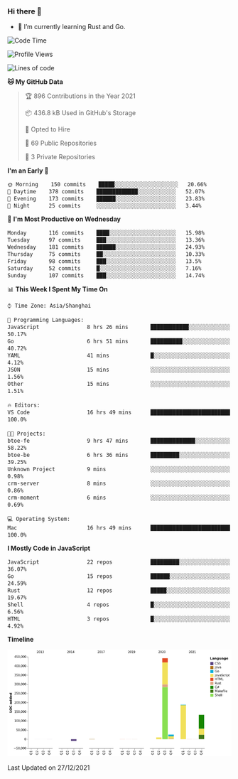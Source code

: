 ### Hi there 👋

- 🌱 I’m currently learning Rust and Go.

<!--START_SECTION:waka-->
![Code Time](http://img.shields.io/badge/Code%20Time-58%20hrs%2046%20mins-blue)

![Profile Views](http://img.shields.io/badge/Profile%20Views-12-blue)

![Lines of code](https://img.shields.io/badge/From%20Hello%20World%20I%27ve%20Written-792%20Thousand%20lines%20of%20code-blue)

**🐱 My GitHub Data** 

> 🏆 896 Contributions in the Year 2021
 > 
> 📦 436.8 kB Used in GitHub's Storage 
 > 
> 💼 Opted to Hire
 > 
> 📜 69 Public Repositories 
 > 
> 🔑 3 Private Repositories  
 > 
**I'm an Early 🐤** 

```text
🌞 Morning    150 commits    █████░░░░░░░░░░░░░░░░░░░░   20.66% 
🌆 Daytime    378 commits    █████████████░░░░░░░░░░░░   52.07% 
🌃 Evening    173 commits    ██████░░░░░░░░░░░░░░░░░░░   23.83% 
🌙 Night      25 commits     ░░░░░░░░░░░░░░░░░░░░░░░░░   3.44%

```
📅 **I'm Most Productive on Wednesday** 

```text
Monday       116 commits    ████░░░░░░░░░░░░░░░░░░░░░   15.98% 
Tuesday      97 commits     ███░░░░░░░░░░░░░░░░░░░░░░   13.36% 
Wednesday    181 commits    ██████░░░░░░░░░░░░░░░░░░░   24.93% 
Thursday     75 commits     ██░░░░░░░░░░░░░░░░░░░░░░░   10.33% 
Friday       98 commits     ███░░░░░░░░░░░░░░░░░░░░░░   13.5% 
Saturday     52 commits     █░░░░░░░░░░░░░░░░░░░░░░░░   7.16% 
Sunday       107 commits    ███░░░░░░░░░░░░░░░░░░░░░░   14.74%

```


📊 **This Week I Spent My Time On** 

```text
⌚︎ Time Zone: Asia/Shanghai

💬 Programming Languages: 
JavaScript               8 hrs 26 mins       ████████████░░░░░░░░░░░░░   50.17% 
Go                       6 hrs 51 mins       ██████████░░░░░░░░░░░░░░░   40.72% 
YAML                     41 mins             █░░░░░░░░░░░░░░░░░░░░░░░░   4.12% 
JSON                     15 mins             ░░░░░░░░░░░░░░░░░░░░░░░░░   1.56% 
Other                    15 mins             ░░░░░░░░░░░░░░░░░░░░░░░░░   1.51%

🔥 Editors: 
VS Code                  16 hrs 49 mins      █████████████████████████   100.0%

🐱‍💻 Projects: 
btoe-fe                  9 hrs 47 mins       ██████████████░░░░░░░░░░░   58.22% 
btoe-be                  6 hrs 36 mins       █████████░░░░░░░░░░░░░░░░   39.25% 
Unknown Project          9 mins              ░░░░░░░░░░░░░░░░░░░░░░░░░   0.98% 
crm-server               8 mins              ░░░░░░░░░░░░░░░░░░░░░░░░░   0.86% 
crm-moment               6 mins              ░░░░░░░░░░░░░░░░░░░░░░░░░   0.69%

💻 Operating System: 
Mac                      16 hrs 49 mins      █████████████████████████   100.0%

```

**I Mostly Code in JavaScript** 

```text
JavaScript               22 repos            █████████░░░░░░░░░░░░░░░░   36.07% 
Go                       15 repos            ██████░░░░░░░░░░░░░░░░░░░   24.59% 
Rust                     12 repos            █████░░░░░░░░░░░░░░░░░░░░   19.67% 
Shell                    4 repos             █░░░░░░░░░░░░░░░░░░░░░░░░   6.56% 
HTML                     3 repos             █░░░░░░░░░░░░░░░░░░░░░░░░   4.92%

```


**Timeline**

![Chart not found](https://raw.githubusercontent.com/elton/elton/main/charts/bar_graph.png) 


 Last Updated on 27/12/2021
<!--END_SECTION:waka-->

<!--
**elton/elton** is a ✨ _special_ ✨ repository because its `README.md` (this file) appears on your GitHub profile.

Here are some ideas to get you started:

- 🔭 I’m currently working on ...
- 🌱 I’m currently learning ...
- 👯 I’m looking to collaborate on ...
- 🤔 I’m looking for help with ...
- 💬 Ask me about ...
- 📫 How to reach me: ...
- 😄 Pronouns: ...
- ⚡ Fun fact: ...
-->
